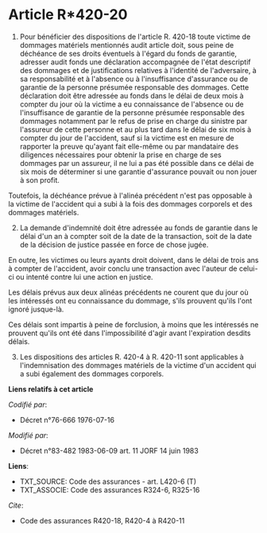 # Article R*420-20

1. Pour bénéficier des dispositions de l'article R. 420-18 toute victime de dommages matériels mentionnés audit article doit,
sous peine de déchéance de ses droits éventuels à l'égard du fonds de garantie, adresser audit fonds une déclaration
accompagnée de l'état descriptif des dommages et de justifications relatives à l'identité de l'adversaire, à sa
responsabilité et à l'absence ou à l'insuffisance d'assurance ou de garantie de la personne présumée responsable des
dommages. Cette déclaration doit être adressée au fonds dans le délai de deux mois à compter du jour où la victime a eu
connaissance de l'absence ou de l'insuffisance de garantie de la personne présumée responsable des dommages notamment par le
refus de prise en charge du sinistre par l'assureur de cette personne et au plus tard dans le délai de six mois à compter du
jour de l'accident, sauf si la victime est en mesure de rapporter la preuve qu'ayant fait elle-même ou par mandataire des
diligences nécessaires pour obtenir la prise en charge de ses dommages par un assureur, il ne lui a pas été possible dans ce
délai de six mois de déterminer si une garantie d'assurance pouvait ou non jouer à son profit.

Toutefois, la déchéance prévue à l'alinéa précédent n'est pas opposable à la victime de l'accident qui a subi à la fois des
dommages corporels et des dommages matériels.

2. La demande d'indemnité doit être adressée au fonds de garantie dans le délai d'un an à compter soit de la date de la
transaction, soit de la date de la décision de justice passée en force de chose jugée.

En outre, les victimes ou leurs ayants droit doivent, dans le délai de trois ans à compter de l'accident, avoir conclu une
transaction avec l'auteur de celui-ci ou intenté contre lui une action en justice.

Les délais prévus aux deux alinéas précédents ne courent que du jour où les intéressés ont eu connaissance du dommage, s'ils
prouvent qu'ils l'ont ignoré jusque-là.

Ces délais sont impartis à peine de forclusion, à moins que les intéressés ne prouvent qu'ils ont été dans l'impossibilité
d'agir avant l'expiration desdits délais.

3. Les dispositions des articles R. 420-4 à R. 420-11 sont applicables à l'indemnisation des dommages matériels de la victime
d'un accident qui a subi également des dommages corporels.

**Liens relatifs à cet article**

_Codifié par_:

  - Décret n°76-666 1976-07-16

_Modifié par_:

  - Décret n°83-482 1983-06-09 art. 11 JORF 14 juin 1983

**Liens**:

  - TXT_SOURCE: Code des assurances - art. L420-6 (T)
  - TXT_ASSOCIE: Code des assurances R324-6, R325-16

_Cite_:

  - Code des assurances R420-18, R420-4 à R420-11
